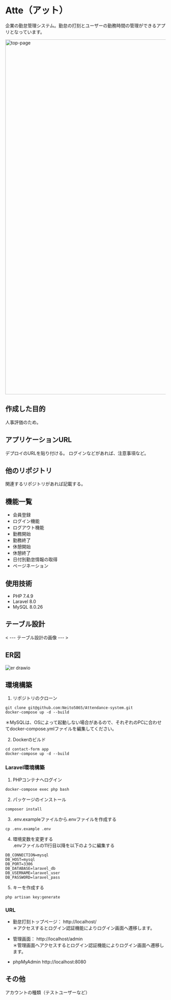 # Atte（アット）
企業の勤怠管理システム。勤怠の打刻とユーザーの勤務時間の管理ができるアプリとなっています。

<img width="1113" alt="top-page" src="https://github.com/user-attachments/assets/4fff811d-88d2-42d8-9153-ba4b8692b554">

## 作成した目的
人事評価のため。

## アプリケーションURL
デプロイのURLを貼り付ける。
ログインなどがあれば、注意事項など。

## 他のリポジトリ
関連するリポジトリがあれば記載する。

## 機能一覧
- 会員登録
- ログイン機能
- ログアウト機能
- 勤務開始
- 勤務終了
- 休憩開始
- 休憩終了
- 日付別勤怠情報の取得
- ページネーション

## 使用技術
- PHP 7.4.9
- Laravel 8.0
- MySQL 8.0.26

## テーブル設計
< --- テーブル設計の画像 --- >

## ER図
![er drawio](https://github.com/user-attachments/assets/119c15a9-e7f2-4e48-a318-91026a0b0e87)

## 環境構築
1. リポジトリのクローン
```
git clone git@github.com:Neito5865/Attendance-system.git
docker-compose up -d --build
```
＊MySQLは、OSによって起動しない場合があるので、それぞれのPCに合わせてdocker-compose.ymlファイルを編集してください。

2. Dockerのビルド
```
cd contact-form app
docker-compose up -d --build
```

### Laravel環境構築
1. PHPコンテナへログイン
```
docker-compose exec php bash
```

2. パッケージのインストール
```
composer install
```

3. .env.exampleファイルから.envファイルを作成する
```
cp .env.example .env
```

4. 環境変数を変更する  
.envファイルの11行目以降を以下のように編集する
```
DB_CONNECTION=mysql
DB_HOST=mysql
DB_PORT=3306
DB_DATABASE=laravel_db
DB_USERNAME=laravel_user
DB_PASSWORD=laravel_pass
```

5. キーを作成する
```
php artisan key:generate
```

### URL
- 勤怠打刻トップページ： http://localhost/  
＊アクセスするとログイン認証機能によりログイン画面へ遷移します。

- 管理画面： http://localhost/admin  
＊管理画面へアクセスするとログイン認証機能によりログイン画面へ遷移します。

- phpMyAdmin
http://localhost:8080

## その他
アカウントの種類（テストユーザーなど）
